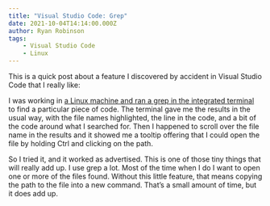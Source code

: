 ```yaml
---
title: "Visual Studio Code: Grep"
date: 2021-10-04T14:14:00.000Z
author: Ryan Robinson
tags:
    - Visual Studio Code
    - Linux
---
```


This is a quick post about a feature I discovered by accident in Visual Studio Code that I really like:

I was working in [a Linux machine and ran a grep in the integrated terminal](/websites/visual-studio-code-remote-ssh-development/) to find a particular piece of code. The terminal gave me the results in the usual way, with the file names highlighted, the line in the code, and a bit of the code around what I searched for. Then I happened to scroll over the file name in the results and it showed me a tooltip offering that I could open the file by holding Ctrl and clicking on the path.

So I tried it, and it worked as advertised. This is one of those tiny things that will really add up. I use grep a lot. Most of the time when I do I want to open one or more of the files found. Without this little feature, that means copying the path to the file into a new command. That’s a small amount of time, but it does add up.